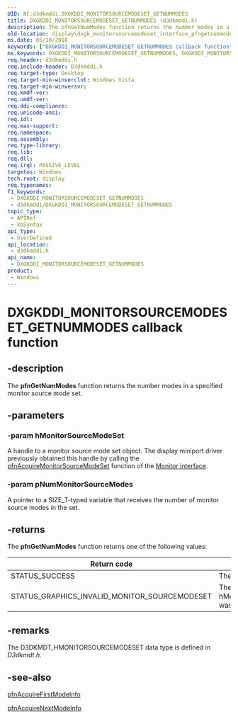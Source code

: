 ```yaml
---
UID: NC:d3dkmddi.DXGKDDI_MONITORSOURCEMODESET_GETNUMMODES
title: DXGKDDI_MONITORSOURCEMODESET_GETNUMMODES (d3dkmddi.h)
description: The pfnGetNumModes function returns the number modes in a specified monitor source mode set.
old-location: display\dxgk_monitorsourcemodeset_interface_pfngetnummodes.htm
ms.date: 05/10/2018
keywords: ["DXGKDDI_MONITORSOURCEMODESET_GETNUMMODES callback function"]
ms.keywords: DXGKDDI_MONITORSOURCEMODESET_GETNUMMODES, DXGKDDI_MONITORSOURCEMODESET_GETNUMMODES callback, VidPnFunctions_ac29494d-c35e-46bb-bfc1-6aaf70edbc2d.xml, d3dkmddi/pfnGetNumModes, display.dxgk_monitorsourcemodeset_interface_pfngetnummodes, pfnGetNumModes, pfnGetNumModes callback function [Display Devices]
req.header: d3dkmddi.h
req.include-header: D3dkmddi.h
req.target-type: Desktop
req.target-min-winverclnt: Windows Vista
req.target-min-winversvr: 
req.kmdf-ver: 
req.umdf-ver: 
req.ddi-compliance: 
req.unicode-ansi: 
req.idl: 
req.max-support: 
req.namespace: 
req.assembly: 
req.type-library: 
req.lib: 
req.dll: 
req.irql: PASSIVE_LEVEL
targetos: Windows
tech.root: display
req.typenames: 
f1_keywords:
 - DXGKDDI_MONITORSOURCEMODESET_GETNUMMODES
 - d3dkmddi/DXGKDDI_MONITORSOURCEMODESET_GETNUMMODES
topic_type:
 - APIRef
 - kbSyntax
api_type:
 - UserDefined
api_location:
 - d3dkmddi.h
api_name:
 - DXGKDDI_MONITORSOURCEMODESET_GETNUMMODES
product:
 - Windows
---
```


# DXGKDDI_MONITORSOURCEMODESET_GETNUMMODES callback function


## -description

The <b>pfnGetNumModes</b> function returns the number modes in a specified monitor source mode set.

## -parameters

### -param hMonitorSourceModeSet

A handle to a monitor source mode set object. The display miniport driver previously obtained this handle by calling the <a href="/windows-hardware/drivers/ddi/d3dkmddi/nc-d3dkmddi-dxgkddi_monitor_acquiremonitorsourcemodeset">pfnAcquireMonitorSourceModeSet</a> function of the <a href="/windows-hardware/drivers/ddi/index">Monitor interface</a>.

### -param pNumMonitorSourceModes

A pointer to a SIZE_T-typed variable that receives the number of monitor source modes in the set.

## -returns

The <b>pfnGetNumModes</b> function returns one of the following values:

|Return code|Description|
|--- |--- |
|STATUS_SUCCESS|The function succeeded.|
|STATUS_GRAPHICS_INVALID_MONITOR_SOURCEMODESET|The handle supplied in hMonitorSourceModeSet was invalid.|

## -remarks

The D3DKMDT_HMONITORSOURCEMODESET data type is defined in <i>D3dkmdt.h</i>.

## -see-also

<a href="/windows-hardware/drivers/ddi/d3dkmddi/nc-d3dkmddi-dxgkddi_monitorsourcemodeset_acquirefirstmodeinfo">pfnAcquireFirstModeInfo</a>



<a href="/windows-hardware/drivers/ddi/d3dkmddi/nc-d3dkmddi-dxgkddi_monitorsourcemodeset_acquirenextmodeinfo">pfnAcquireNextModeInfo</a>

